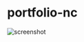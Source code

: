 # portfolio-nc


![screenshot](https://user-images.githubusercontent.com/72178042/113095377-f11aaf80-91b8-11eb-85e5-fb9dbfea0246.jpeg)
